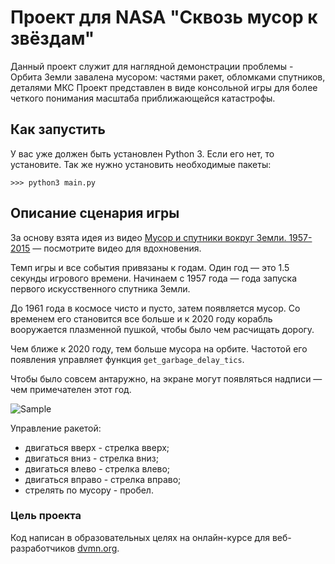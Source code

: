 
# Проект для NASA "Сквозь мусор к звёздам"

Данный проект служит для наглядной демонстрации проблемы - Орбита Земли завалена мусором: частями ракет, обломками спутников, деталями МКС
Проект представлен в виде консольной игры для более четкого понимания масштаба приближающейся катастрофы.


## Как запустить 

У вас уже должен быть установлен Python 3. Если его нет, то установите.
Так же нужно установить необходимые пакеты:
```
>>> python3 main.py
```

## Описание сценария игры

За основу взята идея из видео [Мусор и спутники вокруг Земли. 1957-2015](https://www.youtube.com/watch?v=i8U8rmeCnXw) — посмотрите видео для вдохновения.

Темп игры и все события привязаны к годам. Один год — это 1.5 секунды игрового времени. Начинаем с 1957 года — года запуска первого искусственного спутника Земли.

До 1961 года в космосе чисто и пусто, затем появляется мусор. Со временем его становится все больше и к 2020 году корабль вооружается плазменной пушкой, чтобы было чем расчищать дорогу.

Чем ближе к 2020 году, тем больше мусора на орбите. Частотой его появления управляет функция `get_garbage_delay_tics`.

Чтобы было совсем антаружно, на экране могут появляться надписи — чем примечателен этот год.

![Sample](https://media2.giphy.com/media/Hug6gNQHtmwhIcVOoX/giphy.gif?cid=790b761181073db76b1257fc0c2bdb54cf560af1f1234bc8&rid=giphy.gif&ct=g)

Управление ракетой:
* двигаться вверх - стрелка вверх;
* двигаться вниз - стрелка вниз;
* двигаться влево - стрелка влево;
* двигаться вправо - стрелка вправо;
* стрелять по мусору - пробел.



### Цель проекта
Код написан в образовательных целях на онлайн-курсе для веб-разработчиков [dvmn.org](https://dvmn.org/).

